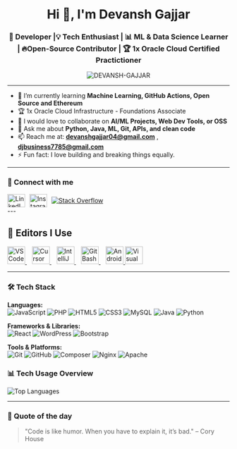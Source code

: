 <h1 align="center">Hi 👋, I'm Devansh Gajjar</h1>
<h3 align="center">🚀 Developer |💡 Tech Enthusiast | 📊 ML & Data Science Learner | 🔥Open-Source Contributor |  🏆 1x Oracle Cloud Certified Practictioner  </h3>

<p align="center">
  <img src="https://komarev.com/ghpvc/?username=DEVANSH-GAJJAR&label=Profile%20views&color=0e75b6&style=flat" alt="DEVANSH-GAJJAR" />
</p>

---

- 🌱 I’m currently learning **Machine Learning, GitHub Actions, Open Source and Ethereum**
- 🏆 1x Oracle Cloud Infrastructure - Foundations Associate 
- 👯 I would love to collaborate on **AI/ML Projects, Web Dev Tools, or OSS**
- 💬 Ask me about **Python, Java, ML, Git, APIs, and clean code**
- 📫 Reach me at: **devanshgajjar04@gmail.com** , **djbusiness7785@gmail.com**
- ⚡ Fun fact: I love building and breaking things equally.

---

### 🔗 Connect with me
<div style="display: flex; align-items: center; gap: 10px;">
  <a href="https://www.linkedin.com/in/devansh-gajjar-150660315/" target="blank">
    <img src="https://raw.githubusercontent.com/rahuldkjain/github-profile-readme-generator/master/src/images/icons/Social/linked-in-alt.svg" alt="LinkedIn" height="30" width="40" />
  </a>
  <a href="https://www.instagram.com/direct/t/17843370500323981/" target="blank">
    <img src="https://raw.githubusercontent.com/rahuldkjain/github-profile-readme-generator/master/src/images/icons/Social/instagram.svg" alt="Instagram" height="30" width="40" />
  </a>
  <a href="https://stackoverflow.com/users/31141611/devansh-gajjar" target="_blank">
    <img src="https://img.shields.io/badge/Stack%20Overflow-F48024?style=for-the-badge&logo=stackoverflow&logoColor=white" alt="Stack Overflow"/>
  </a>
</div>
---

## 📝 Editors I Use  

<p align="left"> <a href="https://code.visualstudio.com/"> <img src="https://cdn.jsdelivr.net/gh/devicons/devicon/icons/vscode/vscode-original.svg" height="40" alt="VS Code" /> </a>&nbsp;&nbsp; <a href="https://cursor.sh/"> <img src="https://avatars.githubusercontent.com/u/139895814?s=200&v=4" height="40" alt="Cursor" /> </a>&nbsp;&nbsp; <a href="https://www.jetbrains.com/idea/"> <img src="https://cdn.jsdelivr.net/gh/devicons/devicon/icons/intellij/intellij-original.svg" height="40" alt="IntelliJ IDEA" /> </a>&nbsp;&nbsp; <a href="https://gitforwindows.org/"> <img src="https://cdn.jsdelivr.net/gh/devicons/devicon/icons/git/git-original.svg" height="40" alt="Git Bash" /> </a>&nbsp;&nbsp; <a href="https://developer.android.com/studio"> <img src="https://cdn.jsdelivr.net/gh/devicons/devicon/icons/androidstudio/androidstudio-original.svg" height="40" alt="Android Studio" /> </a> <a href="https://visualstudio.microsoft.com/vs/">
  <img src="https://cdn.jsdelivr.net/gh/devicons/devicon/icons/visualstudio/visualstudio-plain.svg" height="40" alt="Visual Studio 2022" />
</a>
</p>

---
### 🛠️ Tech Stack

<p align="left">


**Languages:**  
![JavaScript](https://img.shields.io/badge/JavaScript-000?style=for-the-badge&logo=javascript) ![PHP](https://img.shields.io/badge/PHP-000?style=for-the-badge&logo=php) ![HTML5](https://img.shields.io/badge/HTML5-000?style=for-the-badge&logo=html5) ![CSS3](https://img.shields.io/badge/CSS3-000?style=for-the-badge&logo=css3) ![MySQL](https://img.shields.io/badge/MySQL-000?style=for-the-badge&logo=mysql)  ![Java](https://img.shields.io/badge/Java-000?style=for-the-badge&logo=openjdk&logoColor=white)
![Python](https://img.shields.io/badge/Python-000?style=for-the-badge&logo=python&logoColor=white)



**Frameworks & Libraries:**  
![React](https://img.shields.io/badge/React-000?style=for-the-badge&logo=react) ![WordPress](https://img.shields.io/badge/WordPress-000?style=for-the-badge&logo=wordpress) ![Bootstrap](https://img.shields.io/badge/Bootstrap-000?style=for-the-badge&logo=bootstrap)  

**Tools & Platforms:**  
![Git](https://img.shields.io/badge/Git-000?style=for-the-badge&logo=git) ![GitHub](https://img.shields.io/badge/GitHub-000?style=for-the-badge&logo=github) ![Composer](https://img.shields.io/badge/Composer-000?style=for-the-badge&logo=composer) ![Nginx](https://img.shields.io/badge/Nginx-000?style=for-the-badge&logo=nginx) ![Apache](https://img.shields.io/badge/Apache-000?style=for-the-badge&logo=apache)


### 📊 Tech Usage Overview

![Top Languages](https://github-readme-stats.vercel.app/api/top-langs/?username=DEVANSH-GAJJAR&layout=pie&theme=radical)





---

### 🎯 Quote of the day
> "Code is like humor. When you have to explain it, it’s bad." – Cory House


<!--
**DEVANSH-GAJJAR/DEVANSH-GAJJAR** is a ✨ _special_ ✨ repository because its `README.md` (this file) appears on your GitHub profile.

Here are some ideas to get you started:

- 🔭 I’m currently working on ...
- 🌱 I’m currently learning ...
- 👯 I’m looking to collaborate on ...
- 🤔 I’m looking for help with ...
- 💬 Ask me about ...
- 📫 How to reach me: ...
- 😄 Pronouns: ...
- ⚡ Fun fact: ...
-->
